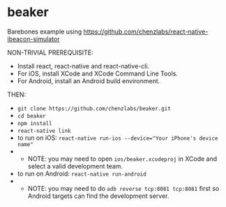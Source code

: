 # beaker
Barebones example using https://github.com/chenzlabs/react-native-ibeacon-simulator

NON-TRIVIAL PREREQUISITE: 
- Install react, react-native and react-native-cli.
- For iOS, install XCode and XCode Command Line Tools.
- For Android, install an Android build environment.

THEN:
- `git clone https://github.com/chenzlabs/beaker.git`
- `cd beaker`
- `npm install`
- `react-native link`
- to run on iOS: `react-native run-ios --device="Your iPhone's device name"`
- - NOTE: you may need to open `ios/beaker.xcodeproj` in XCode and select a valid development team.
- to run on Android: `react-native run-android`
- - NOTE: you may need to do `adb reverse tcp:8081 tcp:8081` first so Android targets can find the development server.
